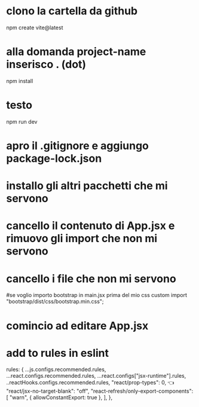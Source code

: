 # clono la cartella da github

npm create vite@latest

# alla domanda project-name inserisco . (dot)

npm install

# testo
npm run dev

# apro il .gitignore e aggiungo package-lock.json

 # installo gli altri pacchetti che mi servono

 # cancello il contenuto di App.jsx e rimuovo gli import che non mi servono
 # cancello i file che non mi servono

 #se voglio importo bootstrap in main.jsx prima del mio css custom 
 import "bootstrap/dist/css/bootstrap.min.css";

 # comincio ad editare App.jsx


# add to rules in eslint
rules: {
      ...js.configs.recommended.rules,
      ...react.configs.recommended.rules,
      ...react.configs["jsx-runtime"].rules,
      ..reactHooks.configs.recommended.rules,
      "react/prop-types": 0, 👈
      "react/jsx-no-target-blank": "off",
      "react-refresh/only-export-components": [
        "warn",
        { allowConstantExport: true },
      ],
    },
